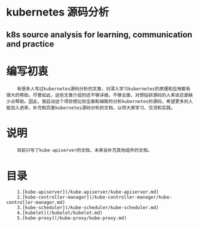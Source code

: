 kubernetes 源码分析
=================================================================
k8s source analysis for learning, communication and practice
-----------------------------------------------------------------
# 编写初衷
        有很多人写过kubernetes源码分析的文章，对深入学习kubernetes的原理和应用都有很大的帮助。尽管如此，这些文章介绍的还不够详细，不够全面，对想钻研源码的人来说还是缺少点帮助。因此，我启动这个项目想比较全面和细致的分析kubernetes的源码，希望更多的人能加入进来，补充和完善kubernetes源码分析的文档，以供大家学习、交流和实践。
# 说明
        目前只写了kube-apiserver的文档，未来会补充其他组件的文档。
# 目录
        1.[kube-apiserver](/kube-apiserver/kube-apiserver.md)
        2.[kube-controller-manager](/kube-controller-manager/kube-controller-manager.md)
        3.[kube-scheduler](/kube-scheduler/kube-scheduler.md)
        4.[kubelet](/kubelet/kubelet.md)
        5.[kube-proxy](/kube-proxy/kube-proxy.md)
